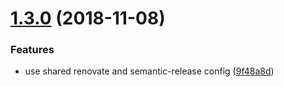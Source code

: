 # [1.3.0](https://github.com/mike-north/micro-observable/compare/v1.2.2...v1.3.0) (2018-11-08)


### Features

* use shared renovate and semantic-release config ([9f48a8d](https://github.com/mike-north/micro-observable/commit/9f48a8d))
